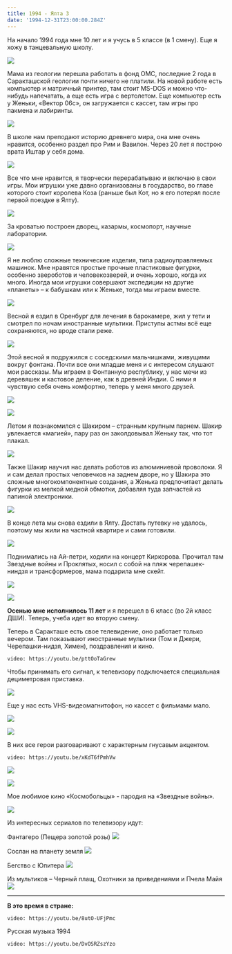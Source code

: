 ```yaml
---
title: 1994 - Ялта 3
date: '1994-12-31T23:00:00.284Z'
---
```


На начало 1994 года мне 10 лет и я учусь в 5 классе (в 1 смену). Еще я хожу в танцевальную школу.

![](m/1994-dance-02.jpg)

Мама из геологии перешла работать в фонд ОМС, последние 2 года в Саракташской геологии почти ничего не платили. На новой работе есть компьютер и матричный принтер, там стоит MS-DOS и можно что-нибудь напечатать, а еще есть игра с вертолетом. Еще компьютер есть у Женьки, «Вектор 06с», он загружается с кассет, там игры про пакмена и лабиринты.

![](dop/Lode-Runner.jpg)

В школе нам преподают историю древнего мира, она мне очень нравится, особенно раздел про Рим и Вавилон. Через 20 лет я построю врата Иштар у себя дома.

![](dop/ishtar.jpg)

Все что мне нравится, я творчески перерабатываю и включаю в свои игры. Мои игрушки уже давно организованы в государство, во главе которого стоит королева Коза (раньше был Кот, но я его потерял после первой поездке в Ялту). 

![](dop/kot.jpg)

За кроватью построен дворец, казармы, космопорт, научные лаборатории.

![](dop/imperium.jpg)

Я не люблю сложные технические изделия, типа радиоуправляемых машинок. Мне нравятся простые прочные пластиковые фигурки, особенно звероботов и человекозверей, и очень хорошо, когда их много. Иногда мои игрушки совершают экспедиции на другие «планеты» – к бабушкам или к Женьке, тогда мы играем вместе.

![](dop/zver.jpg)

Весной я ездил в Оренбург для лечения в барокамере, жил у тети и смотрел по ночам иностранные мультики. Приступы астмы всё еще сохраняются, но вроде стали реже.

![](dop/macron1.jpg)

Этой весной я подружился с соседскими мальчишками, живущими вокруг фонтана. Почти все они младше меня и с интересом слушают мои рассказы. Мы играем в Фонтанную республику, у нас мечи из деревяшек и кастовое деление, как в древней Индии. С ними я чувствую себя очень комфортно, теперь у меня много друзей.

![](dop/20170521_112101.jpg)

![](dop/20170521_111652.jpg)

Летом я познакомился с Шакиром – странным крупным парнем. Шакир увлекается «магией», пару раз он заколдовывал Женьку так, что тот плакал. 

![](m/shakir.jpg)

Также Шакир научил нас делать роботов из алюминиевой проволоки. Я и сам делал простых человечков на заднем дворе, но у Шакира это сложные многокомпонентные создания, а Женька предпочитает делать фигурки из мелкой медной обмотки, добавляя туда запчастей из папиной электроники.

![](dop/robot.jpg)

В конце лета мы снова ездили в Ялту. Достать путевку не удалось, поэтому мы жили на частной квартире и сами готовили. 

![](m/1994-yalta.jpg)

Поднимались на Ай-петри, ходили на концерт Киркорова. Прочитал там Звездные войны и Проклятых, носил с собой на пляж черепашек-ниндзя и трансформеров, мама подарила мне скейт.

![](dop/proklatye.jpg)

![](dop/trans.jpg)

**Осенью мне исполнилось 11 лет** и я перешел в 6 класс (во 2й класс ДШИ). Теперь, учеба идет во вторую смену.

Теперь в Саракташе есть свое телевидение, оно работает только вечером. Там показывают иностранные мультики (Том и Джери, Черепашки-нидзя, Химен), поздравления и кино.

`video: https://youtu.be/pttOoTaGrew`

Чтобы принимать его сигнал, к телевизору подключается специальная дециметровая приставка.

![](dop/pristavka.jpg)

Еще у нас есть VHS-видеомагнитофон, но кассет с фильмами мало.

![](dop/fujeta.jpg)

![](dop/vhs.jpg)

В них все герои разговаривают с характерным гнусавым акцентом.

`video: https://youtu.be/xKdT6fPmhVw`

![](dop/b4.jpg)

![](dop/b3.jpg)

Мое любимое кино «Космобольцы» - пародия на «Звездные войны».

![](dop/cosmo.jpg)

Из интересных сериалов по телевизору идут:

Фантагеро (Пещера золотой розы)
![](dop/249326_ornella-markuchchi.jpg)

Сослан на планету земля
![](dop/medium_ed76a2eec9d44e1a197ab449408132b7.jpeg)

Бегство с Юпитера
![](dop/begstvo-s-yupitera.jpg)

Из мультиков – Черный плащ, Охотники за приведениями и Пчела Майя
![](dop/maya.jpg)

---

**В это время в стране:**

`video: https://youtu.be/8utO-UFjPmc`

Русская музыка 1994

`video: https://youtu.be/DvOSRZszYzo`



